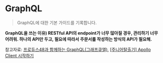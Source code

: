# GraphQL

> GraphQL에 대한 기본 가이드를 기록합니다.

**GraphQL을 쓰는 이유) RESTful API의 endpoint가 너무 많아질 경우, 관리하기 너무 어려워. 하나의 API만 두고, 필요에 따라서 주문서를 작성하는 방식의 API가 필요해.**



참고자료: [프로듀스48과 함께하는 GraphQL(그래프큐엘)](https://medium.com/@khwsc1/%ED%94%84%EB%A1%9C%EB%93%80%EC%8A%A448%EA%B3%BC-%ED%95%A8%EA%BB%98%ED%95%98%EB%8A%94-graphql-%EA%B7%B8%EB%9E%98%ED%94%84%ED%81%90%EC%97%98-10c3e5da2f7b), [[주니어탈출기] Apollo Client 시작하기]([https://velog.io/@zansol/%EC%A3%BC%EB%8B%88%EC%96%B4%ED%83%88%EC%B6%9C%EA%B8%B0-Apollo-Client-%EC%8B%9C%EC%9E%91%ED%95%98%EA%B8%B0](https://velog.io/@zansol/주니어탈출기-Apollo-Client-시작하기)) 